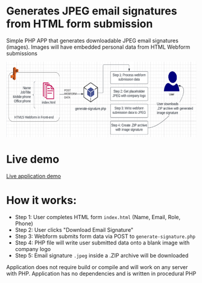 # Generates JPEG email signatures from HTML form submission
Simple PHP APP that generates downloadable JPEG email signatures (images).
Images will have embedded personal data from HTML Webform submissions

<img src="images/application-diagram.png?raw=true" width="650" height="200">

# Live demo
[Live application demo](https://emailsignature.naturalwayofliving.com/)


# How it works:

- Step 1: User completes HTML form `index.html` (Name, Email, Role, Phone)
- Step 2: User clicks "Download Email Signature"
- Step 3: Webform submits form data via POST to `generate-signature.php`
- Step 4: PHP file will write user submitted data onto a blank image with company logo
- Step 5: Email signature `.jpeg` inside a .ZIP archive will be downloaded

Application does not require build or compile and will work 
on any server with PHP. Application has no dependencies and 
is written in procedural PHP
